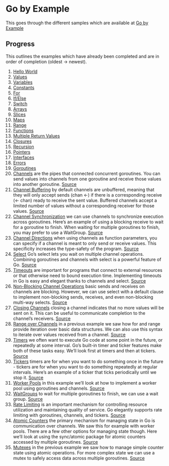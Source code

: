 # Go by Example

This goes through the different samples which are available at [Go by Example](https://gobyexample.com/)

## Progress

This outlines the examples which have already been completed and are in order of completion (oldest -> newest).
1. [Hello World](https://gobyexample.com/hello-world)
2. [Values](https://gobyexample.com/values)
3. [Variables](https://gobyexample.com/variables)
4. [Constants](https://gobyexample.com/constants)
5. [For](https://gobyexample.com/for)
6. [If/Else](https://gobyexample.com/if-else)
7. [Switch](https://gobyexample.com/switch)
8. [Arrays](https://gobyexample.com/arrays)
9. [Slices](https://gobyexample.com/slices)
10. [Maps](https://gobyexample.com/maps)
11. [Range](https://gobyexample.com/range)
12. [Functions](https://gobyexample.com/functions)
13. [Multiple Return Values](https://gobyexample.com/multiple-return-values)
14. [Closures](https://gobyexample.com/closures)
15. [Recursion](https://gobyexample.com/recursion)
16. [Pointers](https://gobyexample.com/pointers)
17. [Interfaces](https://gobyexample.com/interfaces)
18. [Errors](https://gobyexample.com/errors)
19. [Goroutines](https://gobyexample.com/goroutines)
20. [Channels](https://gobyexample.com/channels) are the pipes that connected concurrent goroutines. You can send values
into channels from one goroutine and receive those values into another goroutine. [Source](/main/channels.go)
21. [Channel Buffering](https://gobyexample.com/channel-buffering) by default channels are unbuffered, meaning that they 
will only accept sends (chan <-) if there is a corresponding receive (<- chan) ready to receive the sent value. Buffered 
channels accept a limited number of values without a corresponding receiver for those values. [Source](/main/channel-buffering.go)
22. [Channel Synchronization](https://gobyexample.com/channel-synchronization) we can use channels to synchronize execution 
across goroutines. Here’s an example of using a blocking receive to wait for a goroutine to finish. When waiting for 
multiple goroutines to finish, you may prefer to use a WaitGroup. [Source](/main/channel-synchronization.go)
23. [Channel Directions](https://gobyexample.com/channel-directions) when using channels as function parameters, you can 
specify if a channel is meant to only send or receive values. This specificity increases the type-safety of the program.
[Source](/main/channel-directions.go)
24. [Select](https://gobyexample.com/select) Go’s select lets you wait on multiple channel operations. Combining goroutines 
and channels with select is a powerful feature of Go. [Source](/main/select.go)
25. [Timeouts](https://gobyexample.com/timeouts) are important for programs that connect to external resources or that 
otherwise need to bound execution time. Implementing timeouts in Go is easy and elegant thanks to channels and select.
[Source](/main/timeouts.go)
26. [Non-Blocking Channel Operations](https://gobyexample.com/non-blocking-channel-operations) basic sends and receives 
on channels are blocking. However, we can use select with a default clause to implement non-blocking sends, receives, 
and even non-blocking multi-way selects. [Source](/main/non-blocking-channel-operations.go)
27. [Closing Channels](https://gobyexample.com/closing-channels) closing a channel indicates that no more values will be 
sent on it. This can be useful to communicate completion to the channel’s receivers. [Source](/main/closing-channels.go)
28. [Range over Channels](https://gobyexample.com/range-over-channels) in a previous example we saw how for and range 
provide iteration over basic data structures. We can also use this syntax to iterate over values received from a channel.
[Source](/main/range-over-channels.go)
29. [Timers](https://gobyexample.com/timers) we often want to execute Go code at some point in the future, or repeatedly 
at some interval. Go’s built-in timer and ticker features make both of these tasks easy. We’ll look first at timers and 
then at tickers. [Source](/main/timers.go)
30. [Tickers](https://gobyexample.com/tickers) timers are for when you want to do something once in the future - tickers 
are for when you want to do something repeatedly at regular intervals. Here’s an example of a ticker that ticks 
periodically until we stop it. [Source](/main/tickers.go)
31. [Worker Pools](https://gobyexample.com/worker-pools) in this example we’ll look at how to implement a worker pool 
using goroutines and channels. [Source](/main/worker-pools.go)
32. [WaitGroups](https://gobyexample.com/waitgroups) to wait for multiple goroutines to finish, we can use a wait group.
[Source](/main/wait-groups.go)
33. [Rate Limiting](https://gobyexample.com/rate-limiting) is an important mechanism for controlling resource utilization 
and maintaining quality of service. Go elegantly supports rate limiting with goroutines, channels, and tickers.
[Source](/main/rate-limiting.go)
34. [Atomic Counters](https://gobyexample.com/atomic-counters) the primary mechanism for managing state in Go is 
communication over channels. We saw this for example with worker pools. There are a few other options for managing state 
though. Here we’ll look at using the sync/atomic package for atomic counters accessed by multiple goroutines.
[Source](/main/atomic-counters.go)
35. [Mutexes](https://gobyexample.com/mutexes) in the previous example we saw how to manage simple counter state using 
atomic operations. For more complex state we can use a mutex to safely access data across multiple goroutines.
[Source](/main/mutexes.go)